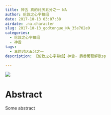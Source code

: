 ```yaml
---
title: 神舌 真的讨厌五分之一 NA
author: 伦敦之心字幕组
date: 2017-10-13 03:07:38
airdate: .na.character
slug: 2017-10-13_godtongue_NA_35e702e9
categories:
  - 伦敦之心字幕组
  - 神舌
tags:
  - 真的讨厌五分之一
description: 【伦敦之心字幕组】神舌- 麝香葡萄解散sp

---
```

![](/img/gakki.jpg)
# Abstract
Some abstract
